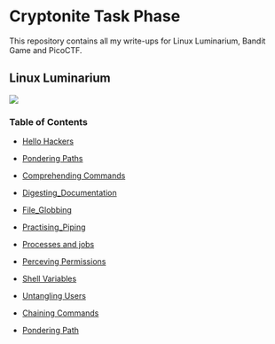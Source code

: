 # Cryptonite Task Phase

This repository contains all my write-ups for Linux Luminarium, Bandit Game and PicoCTF.

## Linux Luminarium

![](https://i.imgur.com/QevQHmx.png)

### Table of Contents
- [Hello Hackers](./LinuxLuminarium/HelloHackers.md)
- [Pondering Paths](./LinuxLuminarium/Pondering_Paths.md)
- [Comprehending Commands](./LinuxLuminarium/Comprehending_Commands.md)
- [Digesting_Documentation](./LinuxLuminarium/Digesting_Documentation.md)

- [File_Globbing](./LinuxLuminarium/File_Globbing.md)
- [Practising_Piping](./LinuxLuminarium/Practising_Piping.md)
- [Processes and jobs](./LinuxLuminarium/Processes_and_jobs.md)
- [Perceving Permissions](./LinuxLuminarium/Perceiving_Permissions.md)
- [Shell Variables](./LinuxLuminarium/Shell_Variables.md)
- [Untangling Users](./LinuxLuminarium/Untangling_Users.md)
- [Chaining Commands](./LinuxLuminarium/Chaining_commands.md)
- [Pondering Path](./LinuxLuminarium/Pondering_PATH.md)
<!-- 
## Bandit Game

### Table Of Contents
- [Bandit Game](/Bandit_Game.md)

## PicoCTF

### Table of Contents

- [Reverse Engineering](/PicoCTF/reverse_Engg.md)
- [Cryptography](/PicoCTF/Cryptography.md)
- [Forensics](/PicoCTF/forensics.md)
- [Web Exploitation](/PicoCTF/Web_Exploitation.md)
- [Binary Exploitation](/PicoCTF/Binary_Exploitation.md)
   -->



<!-- 
# PicoCTF Progress

![alt text](image.png) -->


